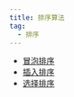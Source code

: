```yaml
---
title: 排序算法
tag:
  - 排序
---
```


* [冒泡排序](bubble-sort/)
* [插入排序](insertion-sort/)
* [选择排序](selection-sort/)
